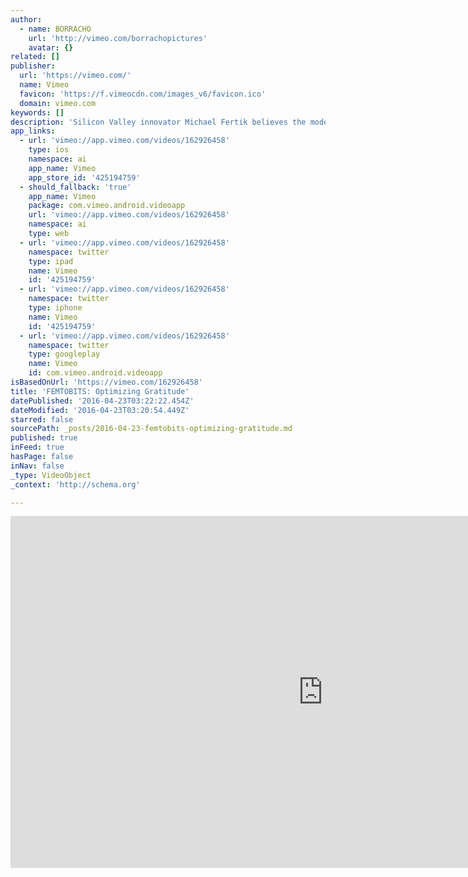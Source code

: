 ```yaml
---
author:
  - name: BORRACHO
    url: 'http://vimeo.com/borrachopictures'
    avatar: {}
related: []
publisher:
  url: 'https://vimeo.com/'
  name: Vimeo
  favicon: 'https://f.vimeocdn.com/images_v6/favicon.ico'
  domain: vimeo.com
keywords: []
description: 'Silicon Valley innovator Michael Fertik believes the modern thought leader can express gratitude and still maintain unreasonable expectations. The FEMTOBITS series is created by Martin Sweeney & Michael Fertik, the makers of the award-winning short films Femto-Management: A Micromentary & CI: A TEDD Talkumentary.'
app_links:
  - url: 'vimeo://app.vimeo.com/videos/162926458'
    type: ios
    namespace: ai
    app_name: Vimeo
    app_store_id: '425194759'
  - should_fallback: 'true'
    app_name: Vimeo
    package: com.vimeo.android.videoapp
    url: 'vimeo://app.vimeo.com/videos/162926458'
    namespace: ai
    type: web
  - url: 'vimeo://app.vimeo.com/videos/162926458'
    namespace: twitter
    type: ipad
    name: Vimeo
    id: '425194759'
  - url: 'vimeo://app.vimeo.com/videos/162926458'
    namespace: twitter
    type: iphone
    name: Vimeo
    id: '425194759'
  - url: 'vimeo://app.vimeo.com/videos/162926458'
    namespace: twitter
    type: googleplay
    name: Vimeo
    id: com.vimeo.android.videoapp
isBasedOnUrl: 'https://vimeo.com/162926458'
title: 'FEMTOBITS: Optimizing Gratitude'
datePublished: '2016-04-23T03:22:22.454Z'
dateModified: '2016-04-23T03:20:54.449Z'
starred: false
sourcePath: _posts/2016-04-23-femtobits-optimizing-gratitude.md
published: true
inFeed: true
hasPage: false
inNav: false
_type: VideoObject
_context: 'http://schema.org'

---
```

<iframe src="https://cdn.embedly.com/widgets/media.html?src=https%3A%2F%2Fplayer.vimeo.com%2Fvideo%2F162926458&amp;url=https%3A%2F%2Fvimeo.com%2F162926458&amp;image=http%3A%2F%2Fi.vimeocdn.com%2Fvideo%2F565726231_1280.jpg&amp;key=b7d04c9b404c499eba89ee7072e1c4f7&amp;type=text%2Fhtml&amp;schema=vimeo" width="1000" height="563" scrolling="no" frameborder="0" allowfullscreen="" style=""></iframe>
